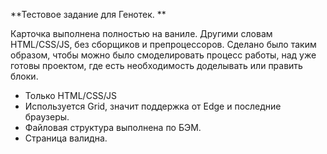 **Тестовое задание для Генотек. **

Карточка выполнена полностью на ваниле.
Другими словам HTML/CSS/JS, без сборщиков и препроцессоров.
Сделано было таким образом, чтобы можно было смоделировать процесс работы, над уже готовы проектом, где есть необходимость доделывать или править блоки.

* Только HTML/CSS/JS
* Используется Grid, значит поддержка от Edge и последние браузеры. 
* Файловая структура выполнена по БЭМ.
* Страница валидна. 
